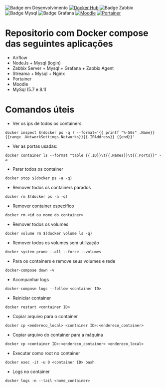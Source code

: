 ![Badge em Desenvolvimento](https://img.shields.io/badge/STATUS-EM%20DESENVOLVIMENTO-GREEN?style=plastic)
[![Docker Hub](https://img.shields.io/docker/v/owncloud/base?logo=docker&label=dockerhub&sort=semver&logoColor=white)](https://hub.docker.com/r/owncloud/base)
![Badge Zabbix](https://img.shields.io/static/v1?label=Zabbix&message=5.0&color=blue&style=plastic&logo=zabbix)
![Badge Mysql](https://img.shields.io/static/v1?label=MySql&message=5.7&color=blue&style=plastic&logo=mysql)
![Badge Grafana](https://img.shields.io/static/v1?label=Grafana&message=9.3&color=blue&style=plastic&logo=grafana)
[![Moodle](https://img.shields.io/badge/Moodle-ellakcy/mysql_maria_apache-green?logo=moodle&style=plastic)](https://hub.docker.com/r/ellakcy/moodle)
[![Portainer](https://img.shields.io/badge/Portainer-CE-blue?logo=portainer&style=plastic)](https://hub.docker.com/r/portainer/portainer-ce)





# Repositorio com Docker compose das seguintes aplicações

* Airflow
* NodeJs + Mysql (login) 
* Zabbix Server + Mysql + Grafana + Zabbix Agent
* Streama + Mysql + Nginx
* Portainer
* Moodle
* MySql (5.7 e 8.1)


# Comandos úteis
* Ver os ips de todos os containers:

```
docker inspect $(docker ps -q ) --format='{{ printf "%-50s" .Name}} {{range .NetworkSettings.Networks}}{{.IPAddress}} {{end}}'
```

* Ver as portas usadas:
```
docker container ls --format "table {{.ID}}\t{{.Names}}\t{{.Ports}}" -a
```

* Parar todos os container 

```
docker stop $(docker ps -a -q)
```

* Remover todos os containers parados

```
docker rm $(docker ps -a -q)
```

* Remover container especifico

```
docker rm <id ou nome do container>
```

* Remover todos os volumes
```
docker volume rm $(docker volume ls -q)
```
* Remover todos os volumes sem utilização
```
docker system prune --all --force --volumes
```
* Para os containers e remove seus volumes e rede
```
docker-compose down -v
```
* Acompanhar logs
```
docker-compose logs --follow <container ID>
```
* Reiniciar container
```
docker restart <container ID>
```
* Copiar arquivo para o container
```
docker cp <endereco_local> <container ID>:<endereco_container>
```
* Copiar arquivo do container para a máquina
```
docker cp <container ID>:<endereco_container> <endereco_local>
```
* Executar como root no container
```
docker exec -it -u 0 <container ID> bash
```

* Logs no container
```
docker logs -n --tail <nome_container>
```


